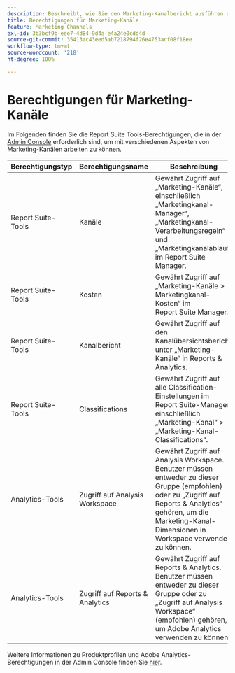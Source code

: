 ```yaml
---
description: Beschreibt, wie Sie den Marketing-Kanalbericht ausführen und beschränkte Administratorrechte und Benutzergruppenberechtigungen erteilen.
title: Berechtigungen für Marketing-Kanäle
feature: Marketing Channels
exl-id: 3b3bcf9b-eee7-4d84-9d4a-e4a24e0cdd4d
source-git-commit: 35413ac43eed5ab7218794f26e4753acf08f18ee
workflow-type: tm+mt
source-wordcount: '218'
ht-degree: 100%

---
```


# Berechtigungen für Marketing-Kanäle

Im Folgenden finden Sie die Report Suite Tools-Berechtigungen, die in der [Admin Console](https://adminconsole.adobe.com/) erforderlich sind, um mit verschiedenen Aspekten von Marketing-Kanälen arbeiten zu können.

| Berechtigungstyp | Berechtigungsname | Beschreibung |
|---|---|---|
| Report Suite-Tools | Kanäle | Gewährt Zugriff auf „Marketing-Kanäle“, einschließlich „Marketingkanal-Manager“, „Marketingkanal-Verarbeitungsregeln“ und „Marketingkanalablauf“ im Report Suite Manager. |
| Report Suite-Tools | Kosten | Gewährt Zugriff auf „Marketing-Kanäle > Marketingkanal-Kosten“ im Report Suite Manager. |
| Report Suite-Tools | Kanalbericht | Gewährt Zugriff auf den Kanalübersichtsbericht unter „Marketing-Kanäle“ in Reports &amp; Analytics. |
| Report Suite-Tools | Classifications | Gewährt Zugriff auf alle Classification-Einstellungen im Report Suite-Manager, einschließlich „Marketing-Kanal“ > „Marketing-Kanal-Classifications“. |
| Analytics-Tools | Zugriff auf Analysis Workspace | Gewährt Zugriff auf Analysis Workspace. Benutzer müssen entweder zu dieser Gruppe (empfohlen) oder zu „Zugriff auf Reports &amp; Analytics“ gehören, um die Marketing-Kanal-Dimensionen in Workspace verwenden zu können. |
| Analytics-Tools | Zugriff auf Reports &amp; Analytics | Gewährt Zugriff auf Reports &amp; Analytics. Benutzer müssen entweder zu dieser Gruppe oder zu „Zugriff auf Analysis Workspace“ (empfohlen) gehören, um Adobe Analytics verwenden zu können. |

Weitere Informationen zu Produktprofilen und Adobe Analytics-Berechtigungen in der Admin Console finden Sie [hier](https://experienceleague.adobe.com/docs/analytics/admin/admin-console/permissions/product-profile.html?lang=de).
